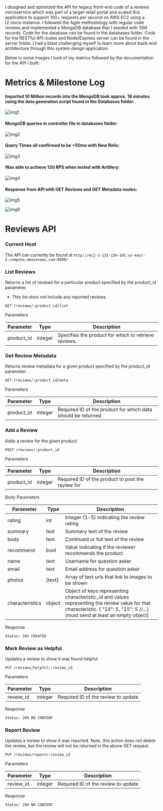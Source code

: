 I designed and optimized the API for legacy front-end code of a reviews microservice which was part of a larger retail portal and scaled this application to support 100+ requests per second on AWS EC2 using a t2.micro instance. I followed the Agile methodology with regular code reviews and implemented a MongoDB database that I seeded with 10M records. Code for the database can be found in the databases folder. Code for the RESTful API routes and Node/Express server can be found in the server folder. I had a blast challenging myself to learn more about back-end architecture through this system design application.

Below is some images I took of my metrics followed by the documentation for the API I built:

# Metrics & Milestone Log

#### Imported 10 Million records into the MongoDB took approx. 18 minutes using the data generation script found in the Databases folder:

![img1](../master/readme_images/images/image4.png)


#### MongoDB queries in controller file in databases folder:

![img2](../master/readme_images/images/image23.png)

#### Query Times all confirmed to be <50ms with New Relic:

![img3](../master/readme_images/images/image25.png)

#### Was able to achieve 130 RPS when tested with Artillery:

![img4](../master/readme_images/images/image5.png)

#### Response from API with GET Reviews and GET Metadata routes:

![img5](../master/readme_images/images/reviewslist.png)

![img6](../master/readme_images/images/Reviewsmeta.png)


# Reviews API

### Current Host
The API can currently be found at `http://ec2-3-131-159-101.us-east-2.compute.amazonaws.com:8080/`

### List Reviews
Returns a list of reviews for a particular product specified by the product_id parameter.  
- This list *does not* include any reported reviews.

`GET /reviews/:product_id/list`

Parameters

| Parameter  | Type    | Description                                                  |
| ---------- | ------- | ------------------------------------------------------------ |
| product_id | integer | Specifies the product for which to retrieve reviews.         |

### Get Review Metadata

Returns review metadata for a given product specified by the product_id parameter.

`GET /reviews/:product_id/meta`

Parameters

| Parameter  | Type    | Description                                                  |
| ---------- | ------- | ------------------------------------------------------------ |
| product_id | integer | Required ID of the product for which data should be returned |


### Add a Review

Adds a review for the given product.

`POST /reviews/:product_id`

Parameters

| Parameter  | Type    | Description                                       |
| ---------- | ------- | ------------------------------------------------- |
| product_id | integer | Required ID of the product to post the review for |

Body Parameters

| Parameter       | Type   | Description                                                  |
| --------------- | ------ | ------------------------------------------------------------ |
| rating          | int    | Integer (1-5) indicating the review rating                   |
| summary         | text   | Summary text of the review                                   |
| body            | text   | Continued or full text of the review                         |
| recommend       | bool   | Value indicating if the reviewer recommends the product      |
| name            | text   | Username for question asker                                  |
| email           | text   | Email address for question asker                             |
| photos          | [text] | Array of text urls that link to images to be shown           |
| characteristics | object | Object of keys representing characteristic_id and values representing the review value for that characteristic. { "14": 5, "15": 5 //...} (must send at least an empty object)|

Response

`Status: 201 CREATED `

### Mark Review as Helpful

Updates a review to show it was found helpful.

`PUT /reviews/helpful/:review_id`

Parameters

| Parameter | Type    | Description                         |
| --------- | ------- | ----------------------------------- |
| reveiw_id | integer | Required ID of the review to update |

Response

`Status: 204 NO CONTENT `


### Report Review

Updates a review to show it was reported. Note, this action does not delete the review, but the review will not be returned in the above GET request.

`PUT /reviews/report/:review_id`

Parameters

| Parameter | Type    | Description                         |
| --------- | ------- | ----------------------------------- |
| review_id | integer | Required ID of the review to update |

Response

`Status: 204 NO CONTENT `

